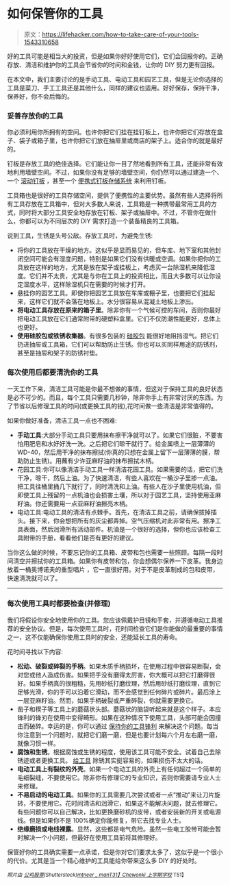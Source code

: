 # 如何保管你的工具

> 原文：<https://lifehacker.com/how-to-take-care-of-your-tools-1543310658>

好的工具可能是相当大的投资，但是如果你好好使用它们，它们会回报你的。正确存放、清洁和维护你的工具会节省你的时间和金钱，让你的 DIY 努力更有回报。



在本文中，我们主要讨论的是手动工具、电动工具和园艺工具，但是无论你选择的工具是菜刀、手工工具还是其他什么，同样的建议也适用。好好保存，保持干净，保养好，你不会后悔的。

### 妥善存放你的工具

你必须利用你所拥有的空间。也许你把它们挂在挂钉板上，也许你把它们存放在盒子、袋子或箱子里，也许你把它们放在抽屉里或商店的架子上。适合你的就是最好的。

钉板是存放工具的绝佳选择。它们能让你一目了然地看到所有工具，还能非常有效地利用墙壁空间。不过，如果你没有足够的墙壁空间，你仍然可以通过建造一个、一个 [滚动钉板](http://lifehacker.com/build-a-rolling-pegboard-tool-organizer-5477536) ，甚至一个 [便携式钉板存储系统](http://lifehacker.com/portable-pegboard-storage-system-lets-you-create-anywhe-1541490945) 来利用钉板。

工具箱也是很好的工具存储空间，提供了便携性的主要优势。虽然有些人选择将所有工具存放在工具箱中，但对大多数人来说，工具箱是一种携带最常用工具的方式，同时将大部分工具安全地存放在钉板、架子或抽屉中。不过，不管你在做什么，你都可以为不同层次的 DIY 需求打造一个装备精良的工具箱。

说到工具，生锈是头号公敌。存放工具时，为避免生锈:

*   将你的工具放在干燥的地方。这似乎是显而易见的，但车库、地下室和其他封闭空间可能会有湿度问题，特别是如果它们没有供暖或空调。如果你把你的工具放在这样的地方，尤其是放在架子或挂板上，考虑买一台除湿机来降低湿度。它们并不太贵，尤其是与你在工具上的投资相比，而且大多数可以让你设定湿度水平，这样除湿机只在需要的时候才打开。
*   悬挂你的园艺工具。即使你把园艺工具放在车库或棚子里，也要把它们挂起来，这样它们就不会落在地板上。水分很容易从混凝土地板上渗出。
*   **将电动工具存放在原来的箱子里**。除非你有一个气候可控的车间，否则你最好把电动工具放在它们通常附带的硬塑料盒里。它们不仅防潮性能更好，总体上也更好。
*   **使用硅胶包或铁锈收集器**。有很多包装的 [硅胶包](http://lifehacker.com/save-silica-packets-to-keep-tools-dry-and-rust-free-5645136) 能很好地阻挡湿气。把它们扔进抽屉或工具箱，它们可以帮助防止生锈。你也可以买同样用途的防锈剂，甚至是抽屉和架子的防锈衬垫。

### 每次使用后都要清洗你的工具

一天工作下来，清洁工具可能是你最不想做的事情，但这对于保持工具的良好状态是必不可少的。而且，每个工具只需要几秒钟，除非你手上有非常讨厌的东西。为了节省以后修理工具的时间(或更换工具的钱),花时间做一些清洁是非常值得的。

如果你做好准备，清洁工具一点也不困难:

*   **手动工具**:大部分手动工具只要用抹布擦干净就可以了。如果它们很脏，不要害怕用肥皂和水好好洗一洗。之后把它们晾干就行了。给金属喷上一层薄薄的 WD-40，然后用干净的抹布擦拭(你真的只想在金属上留下一层薄薄的膜，帮助防止生锈)。用蘸有少许亚麻籽油的抹布擦拭木柄。
*   花园工具:你可以像清洁手动工具一样清洁花园工具。如果需要的话，把它们洗干净，晾干，然后上油。为了快速清洁，有些人喜欢在一桶沙子里掺一点油。把工具往桶里捅几下就行了，同时清洗和上油。有些人在沙子里使用机油，但即使工具上残留的一点机油也会损害土壤，所以对于园艺工具，坚持使用亚麻籽油。你还需要用一点亚麻籽油擦亮木柄。
*   电动工具:电动工具的清洁有点棘手。首先，在清洁工具之前，请确保拔掉插头。接下来，你会想把所有的灰尘都弄掉。空气压缩机对此非常有用。擦净工具表面，然后润滑所有活动部件。机油是一个很好的选择，但你也应该检查工具附带的手册，看看他们是否有更好的建议。

当你这么做的时候，不要忘记你的工具箱、皮带和包也需要一些照顾。每隔一段时间清空并擦拭你的工具箱。如果你有皮带和包，你会想偶尔保养一下皮革。我身边放着一桶奥博诺夫的重型唱片 ，它一直很好用。对于不是皮革制成的包和皮带，快速清洗就可以了。

* * *

### 每次使用工具时都要检查(并修理)

我们将假设你安全地使用你的工具。您应该佩戴护目镜和手套，并遵循电动工具推荐的安全协议。但是，每次使用工具时，花时间检查它们是你能做的最重要的事情之一，这不仅能确保你使用工具时的安全，还能延长工具的寿命。

花时间寻找以下内容:

*   **松动、破裂或碎裂的手柄**。如果木质手柄损坏，在使用过程中很容易断裂，会对您或他人造成伤害。如果把手没有磨得太厉害，你大概可以把它打磨得很好。如果手柄真的很粗糙，先用砂纸打磨纹理，然后用砂纸打磨纹理，直到它足够光滑，你的手可以沿着它滑动，而不会感觉到任何碎片或碎片。最后涂上一层亚麻籽油。然而，如果手柄破裂或严重碎裂，你就需要更换它。
*   凿子和楔子等工具上的蘑菇状头部。蘑菇状的脑袋听起来就是这个样子。本应锋利的锋刃在使用中变得畸形。如果在这种情况下使用工具，头部可能会因撞击而破碎。幸运的是，你可以通过 [保持你的工具锋利](http://www.artofmanliness.com/2011/08/11/how-to-sharpen-tools/) 来解决这个问题。每当你注意到一个问题时，就把它们磨一磨，但是也要计划每六个月左右磨一磨，就像习惯一样。
*   **腐蚀和生锈**。根据腐蚀或生锈的程度，使用该工具可能不安全。试着自己去除锈迹或者更换工具。 [给工具](http://lifehacker.com/how-to-remove-rust-from-old-tools-5897807) 除锈其实挺容易的，如果损伤不太大的话。
*   **电动工具上有裂纹的外壳**。如果一个电动工具的外壳上有任何超过一个简单的毛细裂缝，不要使用它。除非你有修理它的专业知识，否则你需要请专业人士来修理。
*   **不易启动的电动工具**。如果你的工具需要几次尝试或者一点“推动”来让刀片旋转，不要使用它。花时间清洁和润滑它，如果这不能解决问题，就去修理它。有些问题你可以自己解决，比如更换磨砂机的皮带，或者安装新的开关或电源线。但是如果你不是 100%确定你能修复，带它去找专业人士。
*   **绝缘磨损或电线裸露**。显然，这些都是电气危险。虽然一些电工胶带可能会暂时解决一个小问题，但最好在使用工具前将其修理好。

保管好你的工具确实需要一点承诺，但是你对它们要求太多了，这似乎是一个很小的代价。尤其是当一个精心维护的工具能给你带来这么多 DIY 的好处时。

*<small>照片由</small>* [*<small>公鸡股票</small>*](http://www.shutterstock.com/pic.mhtml?id=131217962&src=id)*<small>(Shutterstock)</small>*[*<small>mtneer _ man</small>*](https://secure.flickr.com/photos/mtneer_man/5247813293/sizes/z/)*<small></small>*<small>[*T31】Chewonki 上学期学校*](https://secure.flickr.com/photos/chewonki_mcs/3000418353/sizes/l/) T51】</small>

<small></small>